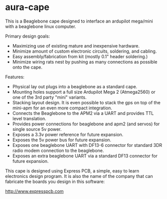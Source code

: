# aura-cape

This is a Beaglebone cape designed to interface an ardupilot mega/mini
with a beaglebone linux computer.

Primary design goals:

- Maximizing use of existing mature and inexpensive hardware.
- Minimize amount of custom electronic circuits, soldering, and cabling.
- Easy assembly/fabrication from kit (mostly 0.1" header soldering.)
- Minimize wiring rats nest by pushing as many connections as possible onto
  the cape.

Features:

- Physical lay out plugs into a beaglebone as a standard cape.
- Mounting holes support a full size Ardupilot Mega 2 (Atmega2560) or
  one of the 3rd party "mini" variants.
- Stacking layout design.  It is even possible to stack the gps on top
  of the mini-apm for an even more compact integration.
- Connects the Beaglebone to the APM2 via a UART and provides TTL
  level translation.
- Provides power connections for beaglebone and apm2 (and servos) for
  single source 5v power.
- Exposes a 3.3v power reference for future expansion.
- Exposes the 5v power bus for future expansion.
- Exposes one beaglebone UART with DF13-6 connector for standard 3DR
  radio modem connection to the beaglebone.
- Exposes an extra beaglebone UART via a standard DF13 connector for
  future expansion.

This cape is designed using Express PCB, a simple, easy to learn
electronics design program.  It is also the name of the company that
can fabricate the boards you design in this software:

http://www.expresspcb.com

